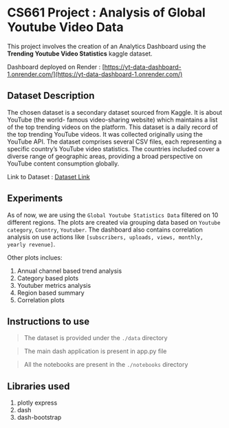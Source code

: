 # CS661 Project : Analysis of Global Youtube Video Data

This project involves the creation of an Analytics Dashboard using the __Trending Youtube Video Statistics__ kaggle dataset. 

Dashboard deployed on Render : [https://yt-data-dashboard-1.onrender.com/](https://yt-data-dashboard-1.onrender.com/)

## Dataset Description

The chosen dataset is a secondary dataset sourced
from Kaggle. It is about YouTube (the world-
famous video-sharing website) which maintains
a list of the top trending videos on the platform.
This dataset is a daily record of the top trending
YouTube videos. It was collected originally using
the YouTube API. The dataset comprises several
CSV files, each representing a specific country’s
YouTube video statistics. The countries included
cover a diverse range of geographic areas, providing a broad perspective on YouTube content consumption globally. 

Link to Dataset : [Dataset Link](https://www.kaggle.com/datasets/nelgiriyewithana/global-youtube-statistics-2023/data)

## Experiments

As of now, we are using the `Global Youtube Statistics Data` filtered on 10 different regions. The plots are created via grouping data based on `Youtube category`, `Country`, `Youtuber`. The dashboard also contains correlation analysis on use actions like `[subscribers, uploads, views, monthly, yearly revenue]`. 

Other plots inclues:

1. Annual channel based trend analysis
2. Category based plots
3. Youtuber metrics analysis
4. Region based summary
5. Correlation plots

## Instructions to use


> The dataset is provided under the `./data` directory

> The main dash application is present in app.py file

> All the notebooks are present in the `./notebooks` directory
## Libraries used

1. plotly express
2. dash
3. dash-bootstrap
